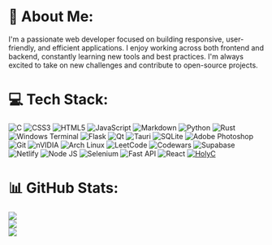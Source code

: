 # 💫 About Me:
I'm a passionate web developer focused on building responsive, user-friendly, and efficient applications. I enjoy working across both frontend and backend, constantly learning new tools and best practices. I'm always excited to take on new challenges and contribute to open-source projects.


# 💻 Tech Stack:
![C](https://img.shields.io/badge/c-%2300599C.svg?style=for-the-badge&logo=c&logoColor=white) ![CSS3](https://img.shields.io/badge/css3-%231572B6.svg?style=for-the-badge&logo=css3&logoColor=white) ![HTML5](https://img.shields.io/badge/html5-%23E34F26.svg?style=for-the-badge&logo=html5&logoColor=white) ![JavaScript](https://img.shields.io/badge/javascript-%23323330.svg?style=for-the-badge&logo=javascript&logoColor=%23F7DF1E) ![Markdown](https://img.shields.io/badge/markdown-%23000000.svg?style=for-the-badge&logo=markdown&logoColor=white) ![Python](https://img.shields.io/badge/python-3670A0?style=for-the-badge&logo=python&logoColor=ffdd54) ![Rust](https://img.shields.io/badge/rust-%23000000.svg?style=for-the-badge&logo=rust&logoColor=white) ![Windows Terminal](https://img.shields.io/badge/Windows%20Terminal-%234D4D4D.svg?style=for-the-badge&logo=windows-terminal&logoColor=white) ![Flask](https://img.shields.io/badge/flask-%23000.svg?style=for-the-badge&logo=flask&logoColor=white) ![Qt](https://img.shields.io/badge/Qt-%23217346.svg?style=for-the-badge&logo=Qt&logoColor=white) ![Tauri](https://img.shields.io/badge/tauri-%2324C8DB.svg?style=for-the-badge&logo=tauri&logoColor=%23FFFFFF) ![SQLite](https://img.shields.io/badge/sqlite-%2307405e.svg?style=for-the-badge&logo=sqlite&logoColor=white) ![Adobe Photoshop](https://img.shields.io/badge/adobe%20photoshop-%2331A8FF.svg?style=for-the-badge&logo=adobe%20photoshop&logoColor=white) ![Git](https://img.shields.io/badge/git-%23F05033.svg?style=for-the-badge&logo=git&logoColor=white) ![nVIDIA](https://img.shields.io/badge/nVIDIA-%2376B900.svg?style=for-the-badge&logo=nVIDIA&logoColor=white) ![Arch Linux](https://img.shields.io/badge/Arch_Linux-1793D1?style=for-the-badge&logo=arch-linux&logoColor=white) ![LeetCode](https://img.shields.io/badge/-LeetCode-FFA116?style=for-the-badge&logo=LeetCode&logoColor=black) ![Codewars](https://img.shields.io/badge/Codewars-B1361E?style=for-the-badge&logo=Codewars&logoColor=white) ![Supabase](https://img.shields.io/badge/Supabase-181818?style=for-the-badge&logo=supabase&logoColor=white) ![Netlify](https://img.shields.io/badge/netlify-%23000000.svg?style=for-the-badge&logo=netlify&logoColor=#00C7B7) ![Node JS](https://img.shields.io/badge/Node%20js-339933?style=for-the-badge&logo=nodedotjs&logoColor=white) ![Selenium](https://img.shields.io/badge/Selenium-43B02A?style=for-the-badge&logo=Selenium&logoColor=white) ![Fast API](https://img.shields.io/badge/fastapi-109989?style=for-the-badge&logo=FASTAPI&logoColor=white) ![React](https://img.shields.io/badge/React-20232A?style=for-the-badge&logo=react&logoColor=61DAFB) [![HolyC](https://img.shields.io/badge/HolyC‑v1.0‑gold?style=for-the-badge&logo=TempleOS&logoColor=white)](https://your‑project‑link)


# 📊 GitHub Stats:
![](https://github-readme-stats.vercel.app/api?username=DenysHandziichuk&theme=prussian&hide_border=false&include_all_commits=false&count_private=false)<br/>
![](https://nirzak-streak-stats.vercel.app/?user=DenysHandziichuk&theme=prussian&hide_border=false)<br/>
![](https://github-readme-stats.vercel.app/api/top-langs/?username=DenysHandziichuk&theme=prussian&hide_border=false&include_all_commits=false&count_private=false&layout=compact)
